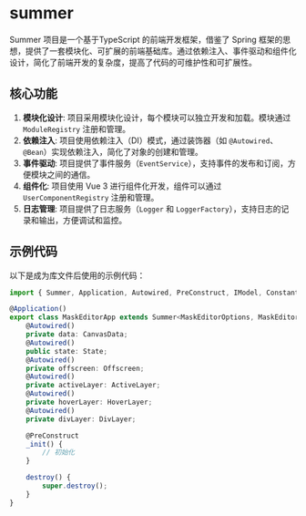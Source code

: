 # summer
Summer 项目是一个基于TypeScript 的前端开发框架，借鉴了 Spring 框架的思想，提供了一套模块化、可扩展的前端基础库。通过依赖注入、事件驱动和组件化设计，简化了前端开发的复杂度，提高了代码的可维护性和可扩展性。 

## 核心功能

1. **模块化设计**: 项目采用模块化设计，每个模块可以独立开发和加载。模块通过 `ModuleRegistry` 注册和管理。
2. **依赖注入**: 项目使用依赖注入（DI）模式，通过装饰器（如 `@Autowired`、`@Bean`）实现依赖注入，简化了对象的创建和管理。
3. **事件驱动**: 项目提供了事件服务（`EventService`），支持事件的发布和订阅，方便模块之间的通信。
4. **组件化**: 项目使用 Vue 3 进行组件化开发，组件可以通过 `UserComponentRegistry` 注册和管理。
5. **日志管理**: 项目提供了日志服务（`Logger` 和 `LoggerFactory`），支持日志的记录和输出，方便调试和监控。

## 示例代码

以下是成为库文件后使用的示例代码：

```typescript
import { Summer, Application, Autowired, PreConstruct, IModel, Constants } from "summer";

@Application()
export class MaskEditorApp extends Summer<MaskEditorOptions, MaskEditorParams> implements IModel {
    @Autowired()
    private data: CanvasData;
    @Autowired()
    public state: State;
    @Autowired()
    private offscreen: Offscreen;
    @Autowired()
    private activeLayer: ActiveLayer;
    @Autowired()
    private hoverLayer: HoverLayer;
    @Autowired()
    private divLayer: DivLayer;

    @PreConstruct
    _init() {
        // 初始化
    }

    destroy() {
        super.destroy();
    }
}

```